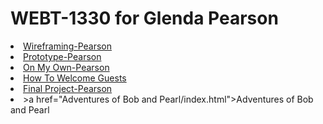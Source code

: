 # WEBT-1330 for Glenda Pearson
<li><a href="https://www.figma.com/design/8JvNgZrBz0UdbcwAjSN5yb/Figma---Wireframing%2C-Pearson?node-id=0-1&t=ebfYi3RsravxVcZs-1">Wireframing-Pearson</a>  
<li><a href="https://www.figma.com/design/8JvNgZrBz0UdbcwAjSN5yb/Figma---Wireframing%2C-Pearson?node-id=0-1&t=EUvOy17JcV5Og9iP-1">Prototype-Pearson</a>  
<li><a href="https://www.figma.com/design/lVgOutUO7J2UYL2I8yyUGr/On-My-Own---Pearson?node-id=0-1&t=660EVcGHw1Dp5uAw-1">On My Own-Pearson</a>
<li><a href="How To Welcome Guests/index.html">How To Welcome Guests</a>
<li><a href="https://www.figma.com/design/HcywAXkpmpvpnDQi4NywMY/The-Adventures-of-Bob-and-Pearl?node-id=0-1&t=Ej9tKZoH3KcX02Ib-1">Final Project-Pearson</a>
<li>>a href="Adventures of Bob and Pearl/index.html">Adventures of Bob and Pearl</a>